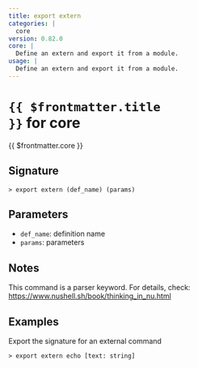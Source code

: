```yaml
---
title: export extern
categories: |
  core
version: 0.82.0
core: |
  Define an extern and export it from a module.
usage: |
  Define an extern and export it from a module.
---
```


# <code>{{ $frontmatter.title }}</code> for core

<div class='command-title'>{{ $frontmatter.core }}</div>

## Signature

```> export extern (def_name) (params)```

## Parameters

 -  `def_name`: definition name
 -  `params`: parameters

## Notes
This command is a parser keyword. For details, check:
  https://www.nushell.sh/book/thinking_in_nu.html
## Examples

Export the signature for an external command
```shell
> export extern echo [text: string]

```
